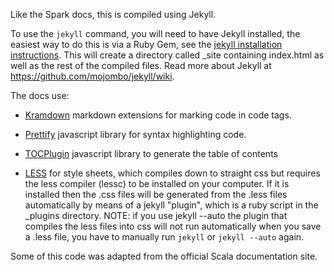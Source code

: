 Like the Spark docs, this is compiled using Jekyll.

To use the `jekyll` command, you will need to have Jekyll installed, the
easiest way to do this is via a Ruby Gem, see the [jekyll installation
instructions](https://github.com/mojombo/jekyll/wiki/install). This will create
a directory called _site containing index.html as well as the rest of the
compiled files. Read more about Jekyll at
https://github.com/mojombo/jekyll/wiki.

The docs use:
* [Kramdown](http://kramdown.rubyforge.org/) markdown extensions for
  marking code in code tags.

* [Prettify](https://code.google.com/p/google-code-prettify/wiki/GettingStarted)
  javascript library for syntax highlighting code.

* [TOCPlugin](https://code.google.com/p/samaxesjs/wiki/TOCPlugin) javascript 
  library to generate the table of contents

* [LESS](http://lesscss.org/) for style sheets, which compiles down to straight
  css but requires the less compiler (lessc) to be installed on your computer.
  If it is installed then the .css files will be generated from the .less files
  automatically by means of a jekyll "plugin", which is a ruby script in the
  _plugins directory. NOTE: if you use jekyll --auto the plugin that compiles
  the less files into css will not run automatically when you save a .less file,
  you have to manually run `jekyll` or `jekyll --auto` again.

Some of this code was adapted from the official Scala documentation site.
